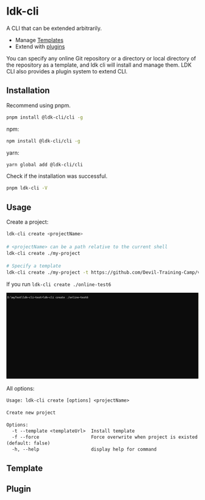 # ldk-cli

A CLI that can be extended arbitrarily.

- Manage [Templates][1]
- Extend with [plugins][2]

You can specify any online Git repository or a directory or local directory of the repository as a template, and ldk cli will install and manage them. LDK CLI also provides a plugin system to extend CLI.

## Installation

Recommend using pnpm.

```bash
pnpm install @ldk-cli/cli -g
```

npm:

```bash
npm install @ldk-cli/cli -g
```

yarn:

```bash
yarn global add @ldk-cli/cli
```

Check if the installation was successful.

```bash
pnpm ldk-cli -V
```

## Usage

Create a project:

```bash
ldk-cli create <projectName>

# <projectName> can be a path relative to the current shell
ldk-cli create ./my-project

# Specify a template
ldk-cli create ./my-project -t https://github.com/Devil-Training-Camp/virtual-scroll-list-liudingkang.git

```

If you run `ldk-cli create ./online-test6`

![create][3]

All options:

```
Usage: ldk-cli create [options] <projectName>

Create new project

Options:
  -t --template <templateUrl>  Install template
  -f --force                   Force overwrite when project is existed (default: false)
  -h, --help                   display help for command
```

## Template

## Plugin

[1]: #template
[2]: #plugin
[3]: ./docs/assets/ldk-cli-create.gif
